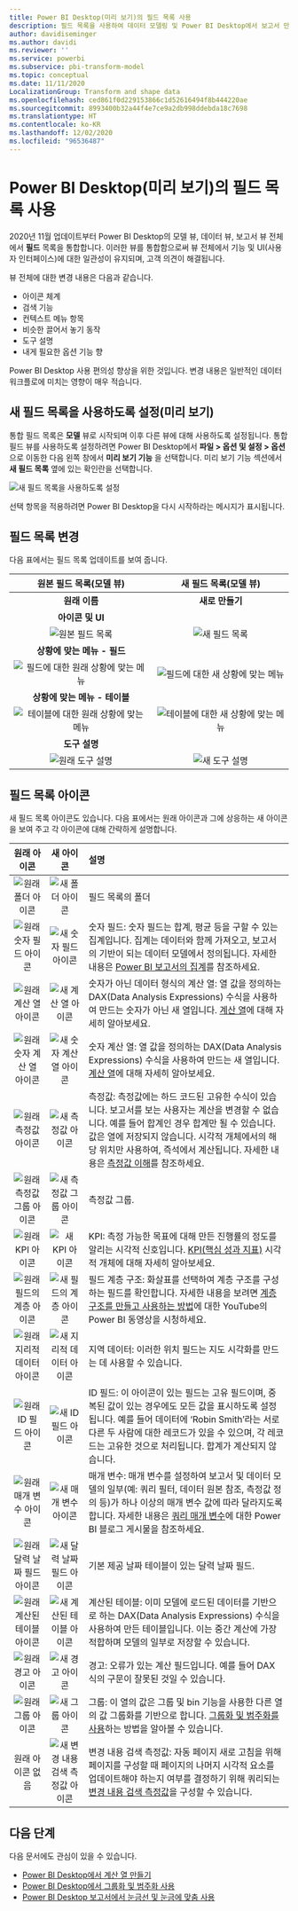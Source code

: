 ```yaml
---
title: Power BI Desktop(미리 보기)의 필드 목록 사용
description: 필드 목록을 사용하여 데이터 모델링 및 Power BI Desktop에서 보고서 만들기
author: davidiseminger
ms.author: davidi
ms.reviewer: ''
ms.service: powerbi
ms.subservice: pbi-transform-model
ms.topic: conceptual
ms.date: 11/11/2020
LocalizationGroup: Transform and shape data
ms.openlocfilehash: ced861f0d229153866c1d52616494f8b444220ae
ms.sourcegitcommit: 8993400b32a44f4e7ce9a2db998ddebda18c7698
ms.translationtype: HT
ms.contentlocale: ko-KR
ms.lasthandoff: 12/02/2020
ms.locfileid: "96536487"
---
```

# <a name="using-the-field-list-in-power-bi-desktop-preview"></a>Power BI Desktop(미리 보기)의 필드 목록 사용

2020년 11월 업데이트부터 Power BI Desktop의 모델 뷰, 데이터 뷰, 보고서 뷰 전체에서 **필드** 목록을 통합합니다. 이러한 뷰를 통합함으로써 뷰 전체에서 기능 및 UI(사용자 인터페이스)에 대한 일관성이 유지되며, 고객 의견이 해결됩니다.

뷰 전체에 대한 변경 내용은 다음과 같습니다.

* 아이콘 체계
* 검색 기능
* 컨텍스트 메뉴 항목
* 비슷한 끌어서 놓기 동작
* 도구 설명
* 내게 필요한 옵션 기능 향

Power BI Desktop 사용 편의성 향상을 위한 것입니다. 변경 내용은 일반적인 데이터 워크플로에 미치는 영향이 매우 적습니다.

## <a name="enabling-the-new-field-list-preview"></a>새 필드 목록을 사용하도록 설정(미리 보기)

통합 필드 목록은 **모델** 뷰로 시작되며 이후 다른 뷰에 대해 사용하도록 설정됩니다. 통합 필드 뷰를 사용하도록 설정하려면 Power BI Desktop에서 **파일 > 옵션 및 설정 > 옵션** 으로 이동한 다음 왼쪽 창에서 **미리 보기 기능** 을 선택합니다. 미리 보기 기능 섹션에서 **새 필드 목록** 옆에 있는 확인란을 선택합니다.

![새 필드 목록을 사용하도록 설정](media/desktop-field-list/field-list-01.png)

선택 항목을 적용하려면 Power BI Desktop을 다시 시작하라는 메시지가 표시됩니다.

## <a name="field-list-changes"></a>필드 목록 변경

다음 표에서는 필드 목록 업데이트를 보여 줍니다. 


|**원본 필드 목록(모델 뷰)**  | **새 필드 목록(모델 뷰)**  |
|:---------:|:---------:|
|**원래 이름** |**새로 만들기** |
|**아이콘 및 UI**       ||
|![원본 필드 목록](media/desktop-field-list/field-list-01a.png)     |![새 필드 목록](media/desktop-field-list/field-list-01b.png)    |
|**상황에 맞는 메뉴 - 필드**       ||
|![필드에 대한 원래 상황에 맞는 메뉴](media/desktop-field-list/field-list-02a.png)     |![필드에 대한 새 상황에 맞는 메뉴](media/desktop-field-list/field-list-02b.png)    |
|**상황에 맞는 메뉴 - 테이블**       ||
|![테이블에 대한 원래 상황에 맞는 메뉴](media/desktop-field-list/field-list-03a.png)     |![테이블에 대한 새 상황에 맞는 메뉴](media/desktop-field-list/field-list-03b.png)    |
|**도구 설명**       ||
|![원래 도구 설명](media/desktop-field-list/field-list-04a.png)     |![새 도구 설명](media/desktop-field-list/field-list-04b.png)    |

## <a name="field-list-icons"></a>필드 목록 아이콘

새 필드 목록 아이콘도 있습니다. 다음 표에서는 원래 아이콘과 그에 상응하는 새 아이콘을 보여 주고 각 아이콘에 대해 간략하게 설명합니다. 


|원래 아이콘  |새 아이콘  |설명  |
|:---------:|:---------:|:---------|
|![원래 폴더 아이콘](media/desktop-field-list/field-list-05a.png)     |![새 폴더 아이콘](media/desktop-field-list/field-list-05b.png)           |필드 목록의 폴더         |
|![원래 숫자 필드 아이콘](media/desktop-field-list/field-list-06a.png)     |![새 숫자 필드 아이콘](media/desktop-field-list/field-list-06b.png)         |숫자 필드: 숫자 필드는 합계, 평균 등을 구할 수 있는 집계입니다. 집계는 데이터와 함께 가져오고, 보고서의 기반이 되는 데이터 모델에서 정의됩니다. 자세한 내용은 [Power BI 보고서의 집계](../create-reports/service-aggregates.md)를 참조하세요.         |
|![원래 계산 열 아이콘](media/desktop-field-list/field-list-07a.png)     |![새 계산 열 아이콘](media/desktop-field-list/field-list-07b.png)         |숫자가 아닌 데이터 형식의 계산 열: 열 값을 정의하는 DAX(Data Analysis Expressions) 수식을 사용하여 만드는 숫자가 아닌 새 열입니다. [계산 열](desktop-calculated-columns.md)에 대해 자세히 알아보세요.        |
|![원래 숫자 계산 열 아이콘](media/desktop-field-list/field-list-08a.png)     |![새 숫자 계산 열 아이콘](media/desktop-field-list/field-list-08b.png)          |숫자 계산 열: 열 값을 정의하는 DAX(Data Analysis Expressions) 수식을 사용하여 만드는 새 열입니다. [계산 열](desktop-calculated-columns.md)에 대해 자세히 알아보세요.         |
|![원래 측정값 아이콘](media/desktop-field-list/field-list-09a.png)     |![새 측정값 아이콘](media/desktop-field-list/field-list-09b.png)          |측정값: 측정값에는 하드 코드된 고유한 수식이 있습니다. 보고서를 보는 사용자는 계산을 변경할 수 없습니다. 예를 들어 합계인 경우 합계만 될 수 있습니다. 값은 열에 저장되지 않습니다. 시각적 개체에서의 해당 위치만 사용하여, 즉석에서 계산됩니다. 자세한 내용은 [측정값 이해](desktop-measures.md)를 참조하세요.         |
|![원래 측정값 그룹 아이콘](media/desktop-field-list/field-list-10a.png)     |![새 측정값 그룹 아이콘](media/desktop-field-list/field-list-10b.png)         |측정값 그룹.         |
|![원래 KPI 아이콘](media/desktop-field-list/field-list-11a.png)     |![새 KPI 아이콘](media/desktop-field-list/field-list-11b.png)         |KPI: 측정 가능한 목표에 대해 만든 진행률의 정도를 알리는 시각적 신호입니다. [KPI(핵심 성과 지표)](../visuals/power-bi-visualization-kpi.md) 시각적 개체에 대해 자세히 알아보세요.         |
|![원래 필드의 계층 아이콘](media/desktop-field-list/field-list-12a.png)     |![새 필드의 계층 아이콘](media/desktop-field-list/field-list-12b.png)           |필드 계층 구조: 화살표를 선택하여 계층 구조를 구성하는 필드를 확인합니다. 자세한 내용을 보려면 [계층 구조를 만들고 사용하는 방법](https://www.youtube.com/watch?v=q8WDUAiTGeU)에 대한 YouTube의 Power BI 동영상을 시청하세요.         |
|![원래 지리적 데이터 아이콘](media/desktop-field-list/field-list-13a.png)     |![새 지리적 데이터 아이콘](media/desktop-field-list/field-list-13b.png)         |지역 데이터: 이러한 위치 필드는 지도 시각화를 만드는 데 사용할 수 있습니다.         |
|![원래 ID 필드 아이콘](media/desktop-field-list/field-list-14a.png)     |![새 ID 필드 아이콘](media/desktop-field-list/field-list-14b.png)          |ID 필드: 이 아이콘이 있는 필드는 고유 필드이며, 중복된 값이 있는 경우에도 모든 값을 표시하도록 설정됩니다. 예를 들어 데이터에 ‘Robin Smith’라는 서로 다른 두 사람에 대한 레코드가 있을 수 있으며, 각 레코드는 고유한 것으로 처리됩니다. 합계가 계산되지 않습니다.         |
|![원래 매개 변수 아이콘](media/desktop-field-list/field-list-15a.png)     |![새 매개 변수 아이콘](media/desktop-field-list/field-list-15b.png)          |매개 변수: 매개 변수를 설정하여 보고서 및 데이터 모델의 일부(예: 쿼리 필터, 데이터 원본 참조, 측정값 정의 등)가 하나 이상의 매개 변수 값에 따라 달라지도록 합니다. 자세한 내용은 [쿼리 매개 변수](https://powerbi.microsoft.com/blog/deep-dive-into-query-parameters-and-power-bi-templates/)에 대한 Power BI 블로그 게시물을 참조하세요.         |
|![원래 달력 날짜 필드 아이콘](media/desktop-field-list/field-list-16a.png)     |![새 달력 날짜 필드 아이콘](media/desktop-field-list/field-list-16b.png)         |기본 제공 날짜 테이블이 있는 달력 날짜 필드.         |
|![원래 계산된 테이블 아이콘](media/desktop-field-list/field-list-17a.png)     |![새 계산된 테이블 아이콘](media/desktop-field-list/field-list-17b.png)          |계산된 테이블: 이미 모델에 로드된 데이터를 기반으로 하는 DAX(Data Analysis Expressions) 수식을 사용하여 만든 테이블입니다. 이는 중간 계산에 가장 적합하며 모델의 일부로 저장할 수 있습니다.         |
|![원래 경고 아이콘](media/desktop-field-list/field-list-18a.png)     |![새 경고 아이콘](media/desktop-field-list/field-list-18b.png)         |경고: 오류가 있는 계산 필드입니다. 예를 들어 DAX 식의 구문이 잘못된 것일 수 있습니다.         |
|![원래 그룹 아이콘](media/desktop-field-list/field-list-19a.png)     |![새 그룹 아이콘](media/desktop-field-list/field-list-19b.png)         |그룹: 이 열의 값은 그룹 및 bin 기능을 사용한 다른 열의 값 그룹화를 기반으로 합니다. [그룹화 및 범주화를 사용](../create-reports/desktop-grouping-and-binning.md)하는 방법을 알아볼 수 있습니다.         |
| 원래 아이콘 없음    |![새 변경 내용 검색 측정값 아이콘](media/desktop-field-list/field-list-20b.png)          |변경 내용 검색 측정값: 자동 페이지 새로 고침을 위해 페이지를 구성할 때 페이지의 나머지 시각적 요소를 업데이트해야 하는지 여부를 결정하기 위해 쿼리되는 [변경 내용 검색 측정값](../create-reports/desktop-grouping-and-binning.md)을 구성할 수 있습니다.         |


## <a name="next-steps"></a>다음 단계

다음 문서에도 관심이 있을 수 있습니다.

* [Power BI Desktop에서 계산 열 만들기](desktop-calculated-columns.md)
* [Power BI Desktop에서 그룹화 및 범주화 사용](../create-reports/desktop-grouping-and-binning.md)
* [Power BI Desktop 보고서에서 눈금선 및 눈금에 맞춤 사용](../create-reports/desktop-gridlines-snap-to-grid.md)

